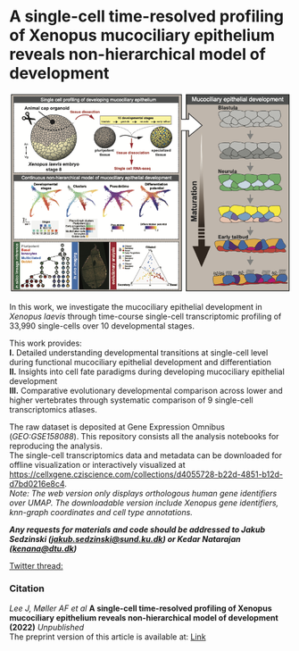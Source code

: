 # A single-cell time-resolved profiling of Xenopus mucociliary epithelium reveals non-hierarchical model of development
![Graphical Abstract](figs/graphical_abstract.png)

In this work, we investigate the mucociliary epithelial development in _Xenopus laevis_ through time-course single-cell transcriptomic profiling of 33,990 single-cells over 10 developmental stages.  

This work provides:  <br/>
**I.** Detailed understanding developmental transitions at single-cell level during functional mucociliary epithelial development and differentiation  
**II.** Insights into cell fate paradigms during developing mucociliary epithelial development  
**III.** Comparative evolutionary developmental comparison across lower and higher vertebrates through systematic comparison of 9 single-cell transcriptomics atlases.  

The raw dataset is deposited at Gene Expression Omnibus (_GEO:GSE158088_). This repository consists all the analysis notebooks for reproducing the analysis.   <br/>
The single-cell transcriptomics data and metadata can be downloaded for offline visualization or interactively visualized at https://cellxgene.cziscience.com/collections/d4055728-b22d-4851-b12d-d7bd0216e8c4.  <br/>
_Note: The web version only displays orthologous human gene identifiers over UMAP. The downloadable version include Xenopus gene identifiers, knn-graph coordinates and cell type annotations._

***Any requests for materials and code should be addressed to Jakub Sedzinski (jakub.sedzinski@sund.ku.dk) or Kedar Natarajan (kenana@dtu.dk)***

[Twitter thread:]( https://twitter.com/kedar_natarajan)


### Citation
_Lee J, Møller AF et al_ **A single-cell time-resolved profiling of Xenopus mucociliary epithelium reveals non-hierarchical model of development (2022)** *_Unpublished_*  <br/>
The preprint version of this article is available at: [Link](https://doi.org/XXXXX)  

